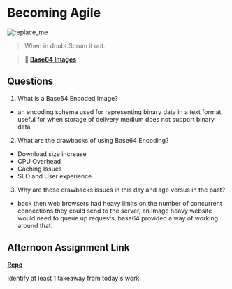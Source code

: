 # Becoming Agile

![replace_me](https://codeworks.blob.core.windows.net/public/assets/img/illustrations/placeholder.svg)

> When in doubt Scrum it out.

> **📖 [Base64 Images](https://codeworksacademy.com/fs-student-guide/resources/wk8-9/06-Base64)**

## Questions

1. What is a Base64 Encoded Image?
- an encoding schema used for representing binary data in a text format, useful for when storage of delivery medium does not support binary data 

2. What are the drawbacks of using Base64 Encoding?
- Download size increase
- CPU Overhead
- Caching Issues
- SEO and User experience


3. Why are these drawbacks issues in this day and age versus in the past?
- back then web browsers had heavy limits on the number of concurrent connections they could send to the server, an image heavy website would need to queue up requests, base64 provided a way of working around that.

## Afternoon Assignment Link

**[Repo](https://github.com/TungLe0319/<ASSIGNMENT_REPO>)**

Identify at least 1 takeaway from today's work
